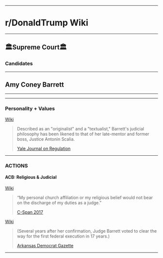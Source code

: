 -----

# **r/DonaldTrump Wiki**

-----

## 🏛️Supreme Court🏛️

### Candidates

-----


## Amy Coney Barrett


-----

[//]:# 'Dev'

[//]:# 'TO USE for Official Sourcing'
[//]:# 'Assume Post-2020-09-18_1939'
[//]:# 'ODNI'
[//]:# 'NCSC-CI // NCSC-NI'
[//]:# 'Disinfo Policy'
[//]:# 'In Effect'
[//]:# 'https://www.dni.gov/index.php/ncsc-home'



[//]:# '2020-09-18_1939'
[//]:# 'Yale Journal on Regulation'
[//]:# 'Judge Amy Coney Barrett on Statutory Interpretation: Textualism, Precedent, Judicial Restraint, and the Future of Chevron, by Evan Bernick'
[//]:# 'Archive: https://archive.is/KigAU'
[//]:# '2020-09-18_1939'
[//]:# 'Wikipedia'
[//]:# 'Archive: https://archive.is/Yo8ui'
[//]:# '2020-09-18_1939'
[//]:# 'C-Span 2017-09-06 Hearing // Pending Judicial/Justice Dept Nomination Hearing'
[//]:# 'Live: https://www.c-span.org/video/?433501-1/amy-coney-barrett-testifies-seventh-circuit-confirmation-hearing-2017'
[//]:# '2020-09-18_1939'
[//]:# 'C-Span 2017-09-06 Hearing // Pending Judicial/Justice Dept Nomination Hearing'
[//]:# 'Archive: https://archive.is/Isufx'
[//]:# '2020-09-18_1939'
[//]:# 'ACB Clears Path for 1st Federal Execution in 17 yrs'
[//]:# 'Archive: https://archive.is/AQ76k'

[//]:# 'Dev'

-----

### __Personality__ + __Values__

[Wiki](https://archive.is/Yo8ui#selection-403.105-411.3)
> Described as an "originalist" and a "textualist," Barrett's judicial philosophy has been likened to that of her late-mentor and former boss, Justice Antonin Scalia. 
>
>[Yale Journal on Regulation](https://archive.is/KigAU)

-----

### __ACTIONS__ 

#### ACB: Religious & Judicial 

[Wiki](https://archive.is/Yo8ui#selection-1197.860-1203.1)
> “My personal church affiliation or my religious belief would not bear on the discharge of my duties as a judge.” 
>
>[C-Span 2017](https://www.c-span.org/video/?433501-1/amy-coney-barrett-testifies-seventh-circuit-confirmation-hearing-2017) 

[Wiki](https://archive.is/Yo8ui#selection-1203.0-1207.4)
>(Several years after her confirmation, Judge Barrett voted to clear the way for the first federal execution in 17 years.) 
>
>[Arkansas Democrat Gazette](https://archive.is/AQ76k)

-----